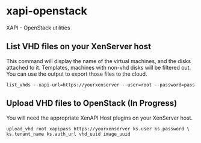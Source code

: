 xapi-openstack
==============

XAPI - OpenStack utilities

List VHD files on your XenServer host
-------------------------------------
This command will display the name of the virtual machines, and the disks
attached to it. Templates, machines with non-vhd disks will be filtered out.
You can use the output to export those files to the cloud.

    list_vhds --xapi-url=https://yourxenserver --user=root --password=pass

Upload VHD files to OpenStack (In Progress)
-------------------------------------------
You will need the appropriate XenAPI Host plugins on your XenServer host.

    upload_vhd root xapipass https://yourxenserver ks.user ks.password \
    ks.tenant_name ks.auth_url vhd_uuid image_uuid
